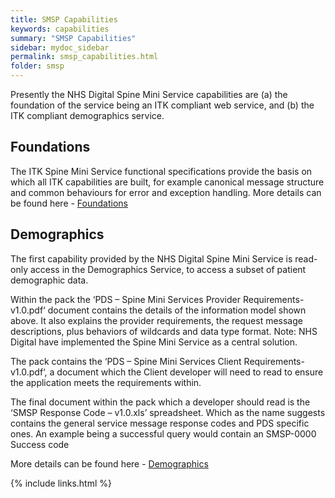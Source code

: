 ```yaml
---
title: SMSP Capabilities
keywords: capabilities
summary: "SMSP Capabilities"
sidebar: mydoc_sidebar
permalink: smsp_capabilities.html
folder: smsp
---
```

Presently the NHS Digital Spine Mini Service capabilities are (a) the foundation of the service being an ITK compliant web service, and (b) the ITK compliant demographics service. 

## Foundations

The ITK Spine Mini Service functional specifications provide the basis on which all ITK capabilities are built, for example canonical message structure and common behaviours for error and exception handling. More details can be found here - [Foundations](foundations_intro.html)

## Demographics

The first capability provided by the NHS Digital Spine Mini Service is read-only access in the Demographics Service, to access a subset of patient demographic data.

Within the pack the ‘PDS – Spine Mini Services Provider Requirements-v1.0.pdf‘ document contains the details of the information model shown above. It also explains the provider requirements, the request message descriptions, plus behaviors of wildcards and data type format. Note: NHS Digital have implemented the Spine Mini Service as a central solution.

The pack contains the ‘PDS – Spine Mini Services Client Requirements-v1.0.pdf‘, a document which the Client developer will need to read to ensure the application meets the requirements within.

The final document within the pack which a developer should read is the ‘SMSP Response Code – v1.0.xls’ spreadsheet. Which as the name suggests contains the general service message response codes and PDS specific ones. An example being a successful query would contain an SMSP-0000 Success code
<value codeSystem=”2.16.840.1.113883.2.1.3.2.4.17.285″ code=”SMSP-0000″/>

More details can be found here - [Demographics](demog_intro.html)

{% include links.html %}
